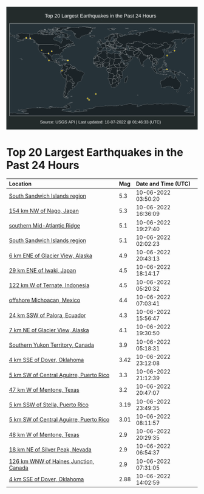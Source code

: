 ![Map](./map.png)

# Top 20 Largest Earthquakes in the Past 24 Hours

| Location | Mag | Date and Time (UTC) |
|:---|:---|:---|
| [South Sandwich Islands region](https://earthquake.usgs.gov/earthquakes/eventpage/us6000irbu) | 5.3 | 10-06-2022 03:50:20 |
| [154 km NW of Nago, Japan](https://earthquake.usgs.gov/earthquakes/eventpage/us6000irks) | 5.3 | 10-06-2022 16:36:09 |
| [southern Mid-Atlantic Ridge](https://earthquake.usgs.gov/earthquakes/eventpage/us6000irm5) | 5.1 | 10-06-2022 19:27:40 |
| [South Sandwich Islands region](https://earthquake.usgs.gov/earthquakes/eventpage/us6000irav) | 5.1 | 10-06-2022 02:02:23 |
| [6 km ENE of Glacier View, Alaska](https://earthquake.usgs.gov/earthquakes/eventpage/ak022ctr3qn3) | 4.9 | 10-06-2022 20:43:13 |
| [29 km ENE of Iwaki, Japan](https://earthquake.usgs.gov/earthquakes/eventpage/us6000irlq) | 4.5 | 10-06-2022 18:14:17 |
| [122 km W of Ternate, Indonesia](https://earthquake.usgs.gov/earthquakes/eventpage/us6000ircy) | 4.5 | 10-06-2022 05:20:32 |
| [offshore Michoacan, Mexico](https://earthquake.usgs.gov/earthquakes/eventpage/us6000ire2) | 4.4 | 10-06-2022 07:03:41 |
| [24 km SSW of Palora, Ecuador](https://earthquake.usgs.gov/earthquakes/eventpage/us6000irkf) | 4.3 | 10-06-2022 15:56:47 |
| [7 km NE of Glacier View, Alaska](https://earthquake.usgs.gov/earthquakes/eventpage/ak022ctqflju) | 4.1 | 10-06-2022 19:30:50 |
| [Southern Yukon Territory, Canada](https://earthquake.usgs.gov/earthquakes/eventpage/us6000ircv) | 3.9 | 10-06-2022 05:18:31 |
| [4 km SSE of Dover, Oklahoma](https://earthquake.usgs.gov/earthquakes/eventpage/ok2022tpru) | 3.42 | 10-06-2022 23:12:08 |
| [5 km SW of Central Aguirre, Puerto Rico](https://earthquake.usgs.gov/earthquakes/eventpage/pr71375278) | 3.3 | 10-06-2022 21:12:39 |
| [47 km W of Mentone, Texas](https://earthquake.usgs.gov/earthquakes/eventpage/tx2022tpmz) | 3.2 | 10-06-2022 20:47:07 |
| [5 km SSW of Stella, Puerto Rico](https://earthquake.usgs.gov/earthquakes/eventpage/pr71375298) | 3.19 | 10-06-2022 23:49:35 |
| [5 km SW of Central Aguirre, Puerto Rico](https://earthquake.usgs.gov/earthquakes/eventpage/pr71375223) | 3.01 | 10-06-2022 08:11:57 |
| [48 km W of Mentone, Texas](https://earthquake.usgs.gov/earthquakes/eventpage/tx2022tpmk) | 2.9 | 10-06-2022 20:29:35 |
| [18 km NE of Silver Peak, Nevada](https://earthquake.usgs.gov/earthquakes/eventpage/nn00848686) | 2.9 | 10-06-2022 06:54:37 |
| [126 km WNW of Haines Junction, Canada](https://earthquake.usgs.gov/earthquakes/eventpage/us6000ire9) | 2.9 | 10-06-2022 07:31:05 |
| [4 km SSE of Dover, Oklahoma](https://earthquake.usgs.gov/earthquakes/eventpage/ok2022tozr) | 2.88 | 10-06-2022 14:02:59 |
